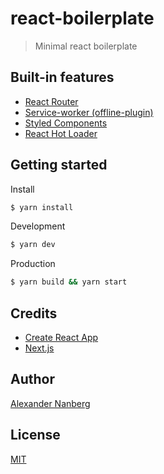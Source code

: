 # react-boilerplate
> Minimal react boilerplate

## Built-in features
- [React Router](https://github.com/ReactTraining/react-router)
- [Service-worker (offline-plugin)](https://github.com/NekR/offline-plugin)
- [Styled Components](https://github.com/styled-components/styled-components)
- [React Hot Loader](https://github.com/gaearon/react-hot-loader)

## Getting started
Install
```bash
$ yarn install
```

Development
```bash
$ yarn dev
```

Production
```bash
$ yarn build && yarn start
```

## Credits
- [Create React App](https://github.com/facebookincubator/create-react-app)
- [Next.js](https://github.com/zeit/next.js/)

## Author
[Alexander Nanberg](https://alexandernanberg.com)

## License 
[MIT](license)
